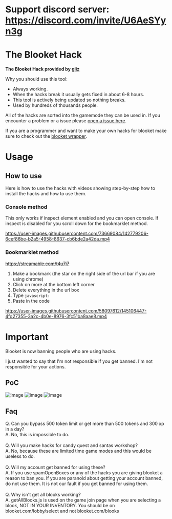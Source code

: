 # Support discord server: https://discord.com/invite/U6AeSYyn3g

# The Blooket Hack

**The Blooket Hack provided by [gliz](https://twitter.com/glizuwu)**

Why you should use this tool:
- Always working.
- When the hacks break it usually gets fixed in about 6-8 hours.
- This tool is actively being updated so nothing breaks.
- Used by hundreds of thousands people.

All of the hacks are sorted into the gamemode they can be used in. If you encounter a problem or a issue please [open a issue here](https://github.com/glixzzy/blooket-hack/issues).

If you are a programmer and want to make your own hacks for blooket make sure to check out the [blooket wrapper](https://github.com/glixzzy/blooket-wrapper).

# Usage

## How to use

Here is how to use the hacks with videos showing step-by-step how to install the hacks and how to use them.

### Console method

This only works if inspect element enabled and you can open console. If inspect is disabled for you scroll down for the bookmarklet method.

https://user-images.githubusercontent.com/73669084/142779206-6cef86be-b2a5-4958-8637-cb6bde2a42da.mp4


### Bookmarklet method
~~https://streamable.com/t4u7i7~~

1. Make a bookmark (the star on the right side of the url bar if you are using chrome)
2. Click on more at the bottom left corner
3. Delete everything in the url box
4. Type `javascript:`
5. Paste in the code

https://user-images.githubusercontent.com/58097612/145106447-4fd27355-3a2c-4b0e-8976-3fc51ba8aae8.mp4


# Important

Blooket is now banning people who are using hacks.

I just wanted to say that I'm not responsible if you get banned. I'm not responsible for your actions.

## PoC
![image](https://user-images.githubusercontent.com/73669084/148287287-44fd3b5f-43d9-49be-bf9f-7d445d366bfd.png)
![image](https://user-images.githubusercontent.com/73669084/148287302-8693c202-6968-4cf3-811f-05cbd0fd8b2f.png)
![image](https://user-images.githubusercontent.com/73669084/148287313-30793b91-b0d1-430b-879b-398a23b9b197.png)

## Faq

Q. Can you bypass 500 token limit or get more than 500 tokens and 300 xp in a day?
</br>
A. No, this is impossible to do.
</br>
</br>
Q. Will you make hacks for candy quest and santas workshop?
</br>
A. No, because these are limited time game modes and this would be useless to do.
</br>
</br>
Q. Will my account get banned for using these?
</br>
A. If you use spamOpenBoxes or any of the hacks you are giving blooket a reason to ban you. If you are paranoid about getting your account banned, do not use them. It is not our fault if you get banned for using them.
</br>
</br>
Q. Why isn't get all blooks working?
</br>
A. getAllBlooks.js is used on the game join page when you are selecting a blook, NOT IN YOUR INVENTORY. You should be on blooket.com/lobby/select and not blooket.com/blooks
</br>
</br>
